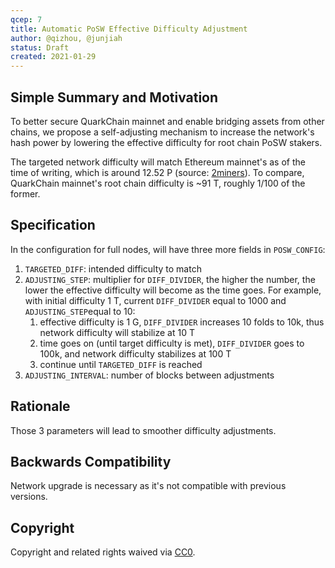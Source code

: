 ```yaml
---
qcep: 7
title: Automatic PoSW Effective Difficulty Adjustment
author: @qizhou, @junjiah
status: Draft
created: 2021-01-29
---
```


## Simple Summary and Motivation

To better secure QuarkChain mainnet and enable bridging assets from other chains, we propose a self-adjusting mechanism to increase the network's hash power by lowering the effective difficulty for root chain PoSW stakers.

The targeted network difficulty will match Ethereum mainnet's as of the time of writing, which is around 12.52 P (source: [2miners](https://2miners.com/eth-network-difficulty)). To compare, QuarkChain mainnet's root chain difficulty is ~91 T, roughly 1/100 of the former.

## Specification

In the configuration for full nodes, will have three more fields in `POSW_CONFIG`:

1.  `TARGETED_DIFF`: intended difficulty to match
2. `ADJUSTING_STEP`: multiplier for `DIFF_DIVIDER`, the higher the number, the lower the effective difficulty will become as the time goes. For example, with initial difficulty 1 T, current `DIFF_DIVIDER` equal to 1000 and `ADJUSTING_STEP`equal to 10:
   1. effective difficulty is 1 G, `DIFF_DIVIDER` increases 10 folds to 10k, thus network difficulty will stabilize at 10 T
   2. time goes on (until target difficulty is met), `DIFF_DIVIDER` goes to 100k, and network difficulty stabilizes at 100 T
   3. continue until `TARGETED_DIFF` is reached
3. `ADJUSTING_INTERVAL`: number of blocks between adjustments

## Rationale

Those 3 parameters will lead to smoother difficulty adjustments.

## Backwards Compatibility

Network upgrade is necessary as it's not compatible with previous versions.

## Copyright
Copyright and related rights waived via [CC0](https://creativecommons.org/publicdomain/zero/1.0/).
